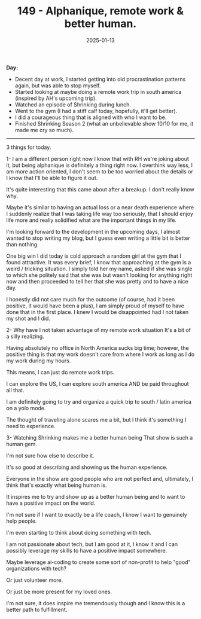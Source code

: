 ﻿---
title: 149 - Alphanique, remote work & better human.
date: 2025-01-13
categories: ["daily"]
tags: posts

---
**Day:** 

- Decent day at work, I started getting into old procrastination patterns again, but was able to stop myself.
- Started looking at maybe doing a remote work trip in south america (inspired by AH's upcoming trip).
- Watched an episode of Shrinking during lunch.
- Went to the gym (I had a stiff calf today, hopefully, it'll get better).
- I did a courageous thing that is aligned with who I want to be.
- Finished Shrinking Season 2 (what an unbelievable show 10/10 for me, it made me cry so much).
---
3 things for today.

1- I am a different person right now
I know that with RH we're joking about it, but being alphanique is definitely a thing right now. I overthink way less, I am more action oriented, I don't seem to be too worried about the details or I know that I'll be able to figure it out.

It's quite interesting that this came about after a breakup. I don't really know why.

Maybe it's similar to having an actual loss or a near death experience where I suddenly realize that I was taking life way too seriously, that I should enjoy life more and really solidified what are the important things in my life.

I'm looking forward to the development in the upcoming days, I almost wanted to stop writing my blog, but I guess even writing a little bit is better than nothing.

One big win I did today is cold approach a random girl at the gym that I found attractive. It was every brief, I know that approaching at the gym is a weird / tricking situation. I simply told her my name, asked if she was single to which she politely said that she was but wasn't looking for anything right now and then proceeded to tell her that she was pretty and to have a nice day.

I honestly did not care much for the outcome (of course, had it been positive, it would have been a plus), I am simply proud of myself to have done that in the first place. I knew I would be disappointed had I not taken my shot and I did.

2- Why have I not taken advantage of my remote work situation
It's a bit of a silly realizing.

Having absolutely no office in North America sucks big time; however, the positive thing is that my work doesn't care from where I work as long as I do my work during my hours.

This means, I can just do remote work trips.

I can explore the US, I can explore south america AND be paid throughout all that.

I am definitely going to try and organize a quick trip to south / latin america on a yolo mode.

The thought of traveling alone scares me a bit, but I think it's something I need to experience.

3- Watching Shrinking makes me a better human being
That show is such a human gem.

I'm not sure how else to describe it.

It's so good at describing and showing us the human experience.

Everyone in the show are good people who are not perfect and, ultimately, I think that's exactly what being human is.

It inspires me to try and show up as a better human being and to want to have a positive impact on the world.

I'm not sure if I want to exactly be a life coach, I know I want to genuinely help people.

I'm even starting to think about doing something with tech.

I am not passionate about tech, but I am good at it, I know it and I can possibly leverage my skills to have a positive impact somewhere.

Maybe leverage ai-coding to create some sort of non-profit to help "good" organizations with tech?

Or just volunteer more.

Or just be more present for my loved ones.

I'm not sure, it does inspire me tremendously though and I know this is a better path to fulfillment.
